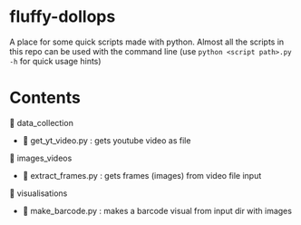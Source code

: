 # fluffy-dollops
A place for some quick scripts made with python.
Almost all the scripts in this repo can be used with the command line (use `python <script path>.py -h` for quick usage hints)

# Contents
:file_folder: data_collection
* :page_facing_up: get_yt_video.py : gets youtube video as file

:file_folder: images_videos
* :page_facing_up: extract_frames.py : gets frames (images) from video file input

:file_folder: visualisations
* :page_facing_up: make_barcode.py : makes a barcode visual from input dir with images
